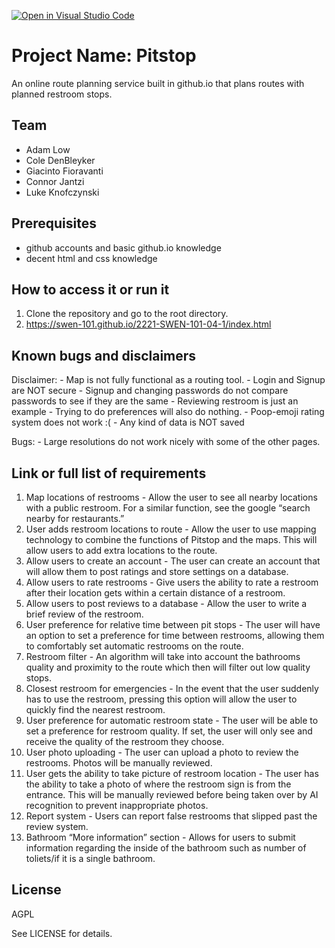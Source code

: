 [![Open in Visual Studio Code](https://classroom.github.com/assets/open-in-vscode-c66648af7eb3fe8bc4f294546bfd86ef473780cde1dea487d3c4ff354943c9ae.svg)](https://classroom.github.com/online_ide?assignment_repo_id=8474575&assignment_repo_type=AssignmentRepo)
# Project Name: Pitstop


An online route planning service built in github.io that plans routes with planned restroom stops.
  
## Team 
- Adam Low
- Cole DenBleyker
- Giacinto Fioravanti
- Connor Jantzi
- Luke Knofczynski


## Prerequisites

- github accounts and basic github.io knowledge
- decent html and css knowledge

## How to access it or run it

1. Clone the repository and go to the root directory.
2. https://swen-101.github.io/2221-SWEN-101-04-1/index.html

## Known bugs and disclaimers

Disclaimer:
    - Map is not fully functional as a routing tool.
    - Login and Signup are NOT secure
    - Signup and changing passwords do not compare passwords to see if they are the same
    - Reviewing restroom is just an example
    - Trying to do preferences will also do nothing.
    - Poop-emoji rating system does not work :(
    - Any kind of data is NOT saved

Bugs:
    - Large resolutions do not work nicely with some of the other pages.


## Link or full list of requirements

1. Map locations of restrooms - Allow the user to see all nearby locations with a public restroom. For a similar function, see the google “search nearby for restaurants.”
2. User adds restroom locations to route - Allow the user to use mapping technology to combine the functions of Pitstop and the maps. This will allow users to add extra locations to the route.
3. Allow users to create an account - The user can create an account that will allow them to post ratings and store settings on a database.
4. Allow users to rate restrooms - Give users the ability to rate a restroom after their location gets within a certain distance of a restroom.
5. Allow users to post reviews to a database - Allow the user to write a brief review of the restroom.
6. User preference for relative time between pit stops - The user will have an option to set a preference for time between restrooms, allowing them to comfortably set automatic restrooms on the route.
7. Restroom filter - An algorithm will take into account the bathrooms quality and proximity to the route which then will filter out low quality stops.
8. Closest restroom for emergencies - In the event that the user suddenly has to use the restroom, pressing this option will allow the user to quickly find the nearest restroom.
9. User preference for automatic restroom state - The user will be able to set a preference for restroom quality. If set, the user will only see and receive the quality of the restroom they choose.
10. User photo uploading - The user can upload a photo to review the restrooms. Photos will be manually reviewed.
11. User gets the ability to take picture of restroom location - The user has the ability to take a photo of where the restroom sign is from the entrance. This will be manually reviewed before being taken over by AI recognition to prevent inappropriate photos.
12. Report system - Users can report false restrooms that slipped past the review system.
13. Bathroom “More information” section - Allows for users to submit information regarding the inside of the bathroom such as number of toliets/if it is a single bathroom.


## License

AGPL

See LICENSE for details.

